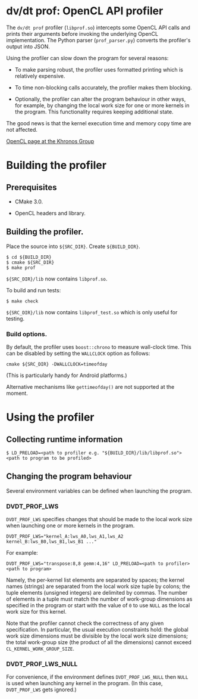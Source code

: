 # dv/dt prof: OpenCL API profiler

The `dv/dt prof` profiler (`libprof.so`) intercepts some OpenCL API calls and
prints their arguments before invoking the underlying OpenCL implementation.
The Python parser (`prof_parser.py`) converts the profiler's output into JSON.

Using the profiler can slow down the program for several reasons:

- To make parsing robust, the profiler uses formatted printing which is
  relatively expensive.

- To time non-blocking calls accurately, the profiler makes them blocking.

- Optionally, the profiler can alter the program behaviour in other ways, for
  example, by changing the local work size for one or more kernels in the
  program. This functionality requires keeping additional state.

The good news is that the kernel execution time and memory copy time are not
affected.

[OpenCL page at the Khronos Group](https://www.khronos.org/opencl)

# Building the profiler

## Prerequisites

- CMake 3.0.

- OpenCL headers and library.

## Building the profiler.

Place the source into `${SRC_DIR}`. Create `${BUILD_DIR}`.

```
$ cd ${BUILD_DIR}
$ cmake ${SRC_DIR}
$ make prof
```

`${SRC_DIR}/lib` now contains `libprof.so`.

To build and run tests:

```
$ make check
```

`${SRC_DIR}/lib` now contains `libprof_test.so` which is only useful for testing.

### Build options.

By default, the profiler uses `boost::chrono` to measure wall-clock time. This
can be disabled by setting the `WALLCLOCK` option as follows:

```
cmake ${SRC_DIR} -DWALLCLOCK=timeofday
```

(This is particularly handy for Android platforms.)

Alternative mechanisms like `gettimeofday()` are not supported at the moment.

# Using the profiler

## Collecting runtime information
```
$ LD_PRELOAD=<path to profiler e.g. "${BUILD_DIR}/lib/libprof.so"> <path to program to be profiled>
```

## Changing the program behaviour

Several environment variables can be defined when launching the program.

### DVDT_PROF_LWS

`DVDT_PROF_LWS` specifies changes that should be made to the local work size
when launching one or more kernels in the program.

```
DVDT_PROF_LWS="kernel_A:lws_A0,lws_A1,lws_A2 kernel_B:lws_B0,lws_B1,lws_B1 ..."
```
For example:
```
DVDT_PROF_LWS="transpose:8,8 gemm:4,16" LD_PRELOAD=<path to profiler> <path to program>
```

Namely, the per-kernel list elements are separated by spaces; the kernel names
(strings) are separated from the local work size tuple by colons; the tuple
elements (unsigned integers) are delimited by commas. The number of elements in
a tuple must match the number of work-group dimensions as specified in the
program or start with the value of `0` to use `NULL` as the local work size for
this kernel.

Note that the profiler cannot check the correctness of any given specification.
In particular, the usual execution constraints hold: the global work size
dimensions must be divisible by the local work size dimensions; the total
work-group size (the product of all the dimensions) cannot exceed
`CL_KERNEL_WORK_GROUP_SIZE`.

### DVDT_PROF_LWS_NULL

For convenience, if the environment defines `DVDT_PROF_LWS_NULL` then `NULL` is
used when launching any kernel in the program. (In this case, `DVDT_PROF_LWS`
gets ignored.)
